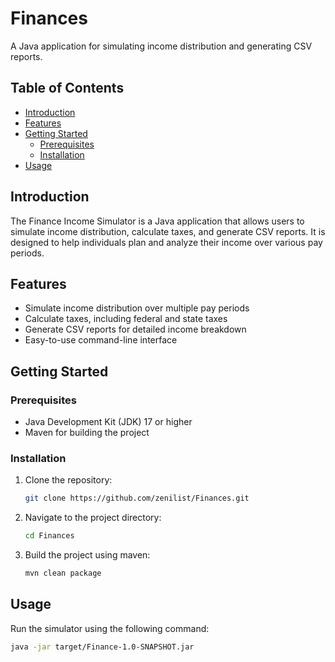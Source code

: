 # Finances

A Java application for simulating income distribution and generating CSV reports.

## Table of Contents
- [Introduction](#introduction)
- [Features](#features)
- [Getting Started](#getting-started)
  - [Prerequisites](#prerequisites)
  - [Installation](#installation)
- [Usage](#usage)

## Introduction

The Finance Income Simulator is a Java application that allows users to simulate income distribution, calculate taxes, and generate CSV reports. It is designed to help individuals plan and analyze their income over various pay periods.

## Features

- Simulate income distribution over multiple pay periods
- Calculate taxes, including federal and state taxes
- Generate CSV reports for detailed income breakdown
- Easy-to-use command-line interface

## Getting Started

### Prerequisites

- Java Development Kit (JDK) 17 or higher
- Maven for building the project

### Installation

1. Clone the repository:

   ```bash
   git clone https://github.com/zenilist/Finances.git
2. Navigate to the project directory:

   ```bash
   cd Finances
3. Build the project using maven:
   ```bash
   mvn clean package

## Usage

Run the simulator using the following command:
```bash
java -jar target/Finance-1.0-SNAPSHOT.jar
